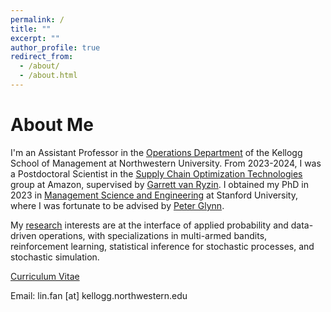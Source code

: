 ```yaml
---
permalink: /
title: ""
excerpt: ""
author_profile: true
redirect_from: 
  - /about/
  - /about.html
---
```


About Me
======
I'm an Assistant Professor in the [Operations Department](https://www.kellogg.northwestern.edu/faculty/academics/operations.aspx) of the Kellogg School of Management at Northwestern University. From 2023-2024, I was a Postdoctoral Scientist in the [Supply Chain Optimization Technologies](https://www.amazon.science/tag/supply-chain-optimization-technologies) group at Amazon, supervised by [Garrett van Ryzin](https://scholar.google.com/citations?user=7KI2Fa8AAAAJ&hl=en). I obtained my PhD in 2023 in [Management Science and Engineering](https://msande.stanford.edu/) at Stanford University, where I was fortunate to be advised by [Peter Glynn](https://web.stanford.edu/~glynn/).

My [research](https://linfanf.github.io/research/) interests are at the interface of applied probability and data-driven operations, with specializations in multi-armed bandits, reinforcement learning, statistical inference for stochastic processes, and stochastic simulation.

[Curriculum Vitae](https://linfanf.github.io/files/LinFan_CV.pdf)

Email: lin.fan [at] kellogg.northwestern.edu



